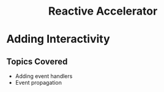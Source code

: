 <h1 align= "center">Reactive Accelerator</h1>

# Adding Interactivity

## Topics Covered
- Adding event handlers
- Event propagation
